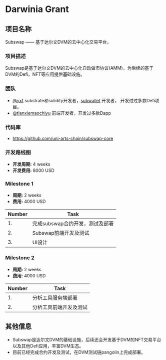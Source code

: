 # Darwinia Grant

## 项目名称
Subswap —— 基于达尔文DVM的去中心化交易平台。

### 项目描述

Subswap是基于达尔文DVM的去中心化自动做市协议(AMM)，为后续的基于DVM的Defi，NFT等应用提供基础设施。

### 团队


- [@yxf](https://github.com/yxf) substrate和solidity开发者，[subwallet](https://github.com/uni-arts-chain/subwallet) 开发者， 开发过过多款Defi项目。
- [@tianxiemaochiyu](https://github.com/tanxiemaochiyu) 前端开发者，开发过多款Dapp


### 代码库

- https://github.com/uni-arts-chain/subswap-core


### 开发路线图

* **开发周期:** 4 weeks
* **开发费用:** 8000 USD

### Milestone 1

* **周期:** 2 weeks 
* **费用:** 4000 USD


| Number | Task |
| ------------- | ------------- |
| 1. | 完成subswap合约开发，测试及部署 |
| 2. | Subswap前端开发及测试 |  
| 3. | UI设计 |

### Milestone 2

* **周期:** 2 weeks 
* **费用:** 4000 USD


| Number | Task |
| ------------- | ------------- |
| 1.  | 分析工具服务端部署 |
| 2.  | 分析工具前端开发及测试 |

## 其他信息
* Subswap是达尔文DVM的基础设施，后续还会开发基于DVM的NFT交易平台以及其他Defi应用，丰富DVM生态。
* 目前已经完成合约开发及测试，在DVM测试链pangolin上完成部署。

